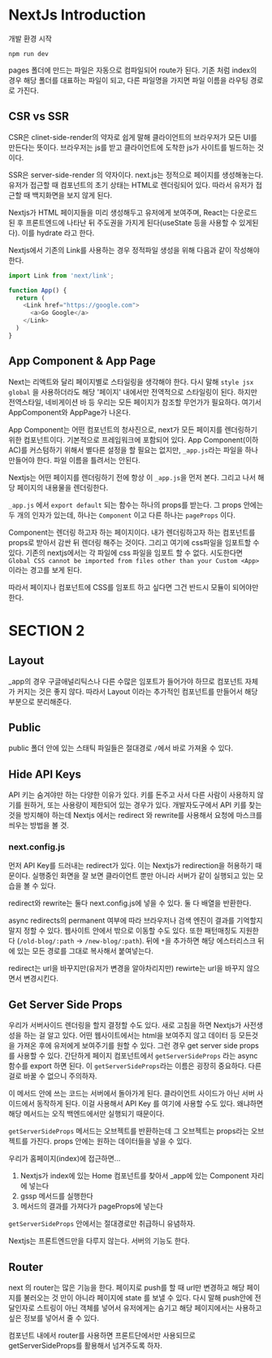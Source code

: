 # NextJs Introduction

개발 환경 시작 
```shell
npm run dev
```

pages 폴더에 만드는 파일은 자동으로 컴파일되어 route가 된다. 기존 처럼 index의 경우 해당 폴더를 대표하는 파일이 되고, 다른 파일명을 가지면
파일 이름을 라우팅 경로로 가진다.

## CSR vs SSR

CSR은 clinet-side-render의 약자로 쉽게 말해 클라이언트의 브라우저가 모든 UI를 만든다는 뜻이다. 브라우저는 js를 받고 클라이언트에 도착한 js가
사이트를 빌드하는 것이다.

SSR은 server-side-render 의 약자이다. next.js는 정적으로 페이지를 생성해놓는다. 유저가 접근할 때 컴포넌트의 초기 상태는 HTML로 렌더링되어 있다.
따라서 유저가 접근할 때 백지화면을 보지 않게 된다. 

Nextjs가 HTML 페이지들을 미리 생성해두고 유저에게 보여주며, React는 다운로드 된 후 프론트엔드에 나타난 뒤 주도권을 가지게 된다(useState 등을 사용할 수 있게된다).
이를 hydrate 라고 한다.

Nextjs에서 기존의 Link를 사용하는 경우 정적파일 생성을 위해 다음과 같이 작성해야 한다.
```javascript
import Link from 'next/link';

function App() {
  return (
    <Link href="https://google.com">
      <a>Go Google</a>
    </Link>
  )
}
```

## App Component & App Page
Next는 리액트와 달리 페이지별로 스타일링을 생각해야 한다. 다시 말해 `style jsx global` 을 사용하더라도 해당 '페이지' 내에서만 전역적으로 스타일링이 된다.
하지만 전역스타일, 네비게이션 바 등 우리는 모든 페이지가 참조할 무언가가 필요하다. 여기서 AppComponent와 AppPage가 나온다. 

App Component는 어떤 컴포넌트의 청사진으로, next가 모든 페이지를 렌더링하기 위한 컴포넌트이다. 기본적으로 프레임워크에 포함되어 있다. 
App Component(이하 AC)를 커스텀하기 위해서 별다른 설정을 할 필요는 없지만, `_app.js`라는 파일을 하나 만들어야 한다. 파일 이름을 틀려서는 안된다.

Nextjs는 어떤 페이지를 렌더링하기 전에 항상 이 `_app.js`을 먼저 본다. 그리고 나서 해당 페이지의 내용물을 렌더링한다.

`_app.js` 에서 `export default` 되는 함수는 하나의 props를 받는다. 그 props 안에는 두 개의 인자가 있는데,
하나는 `Component` 이고 다른 하나는 `pageProps` 이다.

Component는 렌더링 하고자 하는 페이지이다. 내가 렌더링하고자 하는 컴포넌트를 props로 받아서 감싼 뒤 렌더링 해주는 것이다.
그리고 여기에 css파일을 임포트할 수 있다. 기존의 nextjs에서는 각 파일에 css 파일을 임포트 할 수 없다. 
시도한다면 `Global CSS cannot be imported from files other than your Custom <App>` 이라는 경고를 보게 된다.

따라서 페이지나 컴포넌트에 CSS를 임포트 하고 싶다면 그건 반드시 모듈이 되어야만 한다.

# SECTION 2
## Layout
_app의 경우 구글애널리틱스나 다른 수많은 임포트가 들어가야 하므로 컴포넌트 자체가 커지는 것은 좋지 않다.
따라서 Layout 이라는 추가적인 컴포넌트를 만들어서 해당 부분으로 분리해준다.

## Public
public 폴더 안에 있는 스태틱 파일들은 절대경로 `/`에서 바로 가져올 수 있다. 

## Hide API Keys
API 키는 숨겨야만 하는 다양한 이유가 있다. 키를 돈주고 사서 다른 사람이 사용하지 않기를 원하거, 또는 사용량이 제한되어 있는 경우가 있다.
개발자도구에서 API 키를 찾는 것을 방지해야 하는데 Nextjs 에서는 redirect 와 rewrite를 사용해서 요청에 마스크를 씌우는 방법을 볼 것.

### next.config.js
먼저 API Key를 드러내는 redirect가 있다. 이는 Nextjs가 redirection을 허용하기 때문이다. 
실행중인 화면을 잘 보면 클라이언트 뿐만 아니라 서버가 같이 실행되고 있는 모습을 볼 수 있다.

redirect와 rewrite는 둘다 next.config.js에 넣을 수 있다. 둘 다 배열을 반환한다.

async redirects의 permanent 여부에 따라 브라우저나 검색 엔진이 결과를 기억할지 말지 정할 수 있다.
웹사이트 안에서 밖으로 이동할 수도 있다. 또한 패턴매칭도 지원한다 (`/old-blog/:path` -> `/new-blog/:path`).
뒤에 `*`을 추가하면 해당 에스터리스크 뒤에 있는 모든 경로를 그대로 복사해서 붙여넣는다.

redirect는 url을 바꾸지만(유저가 변경을 알아차리지만) rewirte는 url을 바꾸지 않으면서 변경시킨다. 

## Get Server Side Props
우리가 서버사이드 렌더링을 할지 결정할 수도 있다. 새로 고침을 하면 Nextjs가 사전생성을 하는 걸 알고 있다. 
어떤 웹사이트에서는 html을 보여주지 않고 데이터 등 모든것을 가져온 후에 유저에게 보여주기를 원할 수 있다. 
그런 경우 get server side props 를 사용할 수 있다. 간단하게 페이지 컴포넌트에서 `getServerSideProps` 라는 async 함수를 export 하면 된다.
이 `getServerSideProps`라는 이름은 굉장히 중요하다. 다른걸로 바꿀 수 없으니 주의하자.

이 메서드 안에 쓰는 코드는 서버에서 돌아가게 된다. 클라이언트 사이드가 아닌 서버 사이드에서 동작하게 된다.
이걸 사용해서 API Key 를 여기에 사용할 수도 있다. 왜냐하면 해당 메서드는 오직 백엔드에서만 실행되기 때문이다.

`getServerSideProps` 메서드는 오브젝트를 반환하는데 그 오브젝트는 props라는 오브젝트를 가진다.
props 안에는 원하는 데이터들을 넣을 수 있다.

우리가 홈페이지(index)에 접근하면...
1. Nextjs가 index에 있는 Home 컴포넌트를 찾아서 _app에 있는 Component 자리에 넣는다
2. gssp 메서드를 실행한다
3. 메서드의 결과를 가져다가 pageProps에 넣는다

`getServerSideProps` 안에서는 절대경로만 취급하니 유념하자. 

Nextjs는 프론트엔드만을 다루지 않는다. 서버의 기능도 한다.

## Router
next 의 router는 많은 기능을 한다. 페이지로 push를 할 때 url만 변경하고 해당 페이지를 불러오는 것 만이 아니라 페이지에 state 를 보낼 수 있다.
다시 말해 push안에 전달인자로 스트링이 아닌 객체를 넣어서 유저에게는 숨기고 해당 페이지에서는 사용하고 싶은 정보를 넣어서 줄 수 있다.

컴포넌트 내에서 router를 사용하면 프론트단에서만 사용되므로 getServerSideProps를 활용해서 넘겨주도록 하자.
